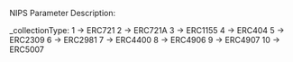 NIPS Parameter Description:

_collectionType:
    1 -> ERC721
    2 -> ERC721A
    3 -> ERC1155
    4 -> ERC404
    5 -> ERC2309
    6 -> ERC2981
    7 -> ERC4400
    8 -> ERC4906
    9 -> ERC4907
    10 -> ERC5007
    
